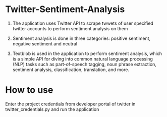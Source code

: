 # Twitter-Sentiment-Analysis

1) The application uses Twitter API to scrape twwets of user specified twitter accounts to perform sentiment analysis on them

2) Sentiment analysis is done in three categories: positive sentiment, negative sentiment and neutral

3) Textblob is used in the application to perform sentiment analysis, which is a simple API for diving into common natural language processing (NLP) tasks such as part-of-speech tagging, noun phrase extraction, sentiment analysis, classification, translation, and more.

# How to use

Enter the project credentials from developer portal of twitter in twitter_credentials.py and run the application
